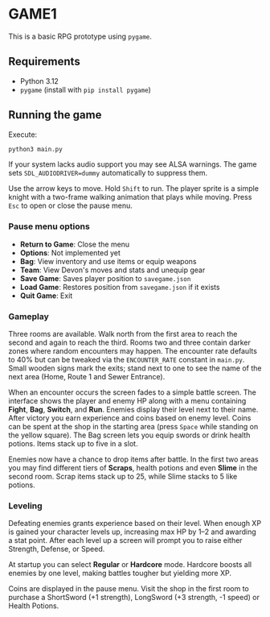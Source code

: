 # GAME1

This is a basic RPG prototype using `pygame`.

## Requirements
- Python 3.12
- `pygame` (install with `pip install pygame`)

## Running the game
Execute:
```bash
python3 main.py
```
If your system lacks audio support you may see ALSA warnings. The game sets
`SDL_AUDIODRIVER=dummy` automatically to suppress them.

Use the arrow keys to move. Hold `Shift` to run. The player sprite is a simple
knight with a two-frame walking animation that plays while moving. Press `Esc`
to open or close the pause menu.

### Pause menu options
- **Return to Game**: Close the menu
- **Options**: Not implemented yet
- **Bag**: View inventory and use items or equip weapons
- **Team**: View Devon's moves and stats and unequip gear
- **Save Game**: Saves player position to `savegame.json`
- **Load Game**: Restores position from `savegame.json` if it exists
- **Quit Game**: Exit

### Gameplay
Three rooms are available. Walk north from the first area to reach the second
and again to reach the third. Rooms two and three contain darker zones where
random encounters may happen. The encounter rate defaults to 40% but can be
tweaked via the `ENCOUNTER_RATE` constant in `main.py`.
Small wooden signs mark the exits; stand next to one to see the name of the next
area (Home, Route 1 and Sewer Entrance).

When an encounter occurs the screen fades to a simple battle screen. The
interface shows the player and enemy HP along with a menu containing **Fight**,
**Bag**, **Switch**, and **Run**. Enemies display their level next to their name.
After victory you earn experience and coins based on enemy level. Coins can be
spent at the shop in the starting area (press `Space` while standing on the
yellow square). The Bag screen lets you equip swords or drink health potions.
Items stack up to five in a slot.

Enemies now have a chance to drop items after battle. In the first two areas
you may find different tiers of **Scraps**, health potions and even **Slime** in
the second room. Scrap items stack up to 25, while Slime stacks to 5 like
potions.

### Leveling
Defeating enemies grants experience based on their level. When enough XP is
gained your character levels up, increasing max HP by 1–2 and awarding a stat
point. After each level up a screen will prompt you to raise either Strength,
Defense, or Speed.

At startup you can select **Regular** or **Hardcore** mode. Hardcore boosts all
enemies by one level, making battles tougher but yielding more XP.

Coins are displayed in the pause menu. Visit the shop in the first room to
purchase a ShortSword (+1 strength), LongSword (+3 strength, -1 speed) or Health
Potions.
